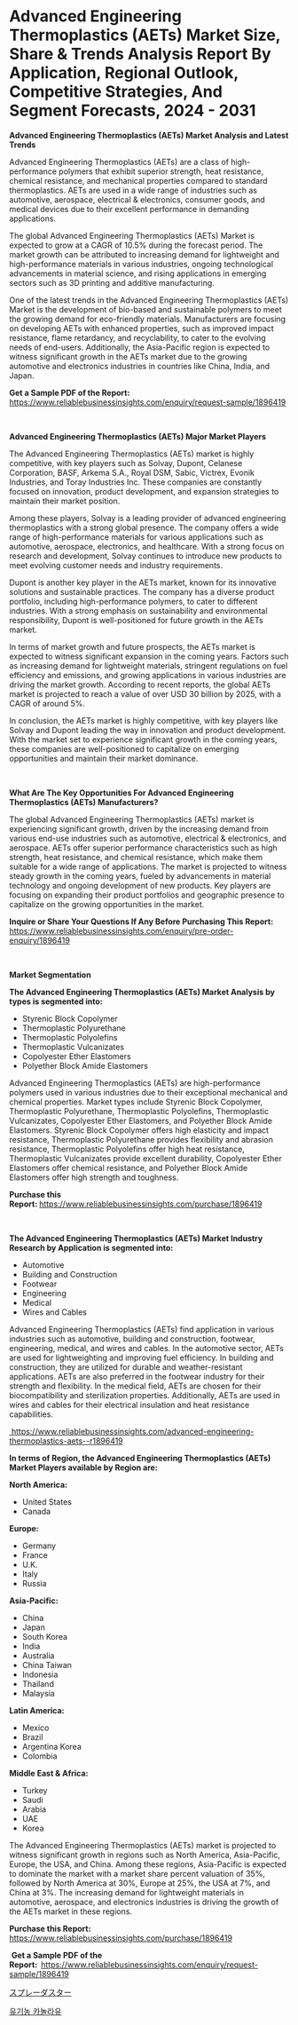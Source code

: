 <p><h1>Advanced Engineering Thermoplastics (AETs) Market Size, Share & Trends Analysis Report By Application, Regional Outlook, Competitive Strategies, And Segment Forecasts, 2024 - 2031</h1></p><p><strong>Advanced Engineering Thermoplastics (AETs) Market Analysis and Latest Trends</strong></p>
<p><p>Advanced Engineering Thermoplastics (AETs) are a class of high-performance polymers that exhibit superior strength, heat resistance, chemical resistance, and mechanical properties compared to standard thermoplastics. AETs are used in a wide range of industries such as automotive, aerospace, electrical & electronics, consumer goods, and medical devices due to their excellent performance in demanding applications.</p><p>The global Advanced Engineering Thermoplastics (AETs) Market is expected to grow at a CAGR of 10.5% during the forecast period. The market growth can be attributed to increasing demand for lightweight and high-performance materials in various industries, ongoing technological advancements in material science, and rising applications in emerging sectors such as 3D printing and additive manufacturing.</p><p>One of the latest trends in the Advanced Engineering Thermoplastics (AETs) Market is the development of bio-based and sustainable polymers to meet the growing demand for eco-friendly materials. Manufacturers are focusing on developing AETs with enhanced properties, such as improved impact resistance, flame retardancy, and recyclability, to cater to the evolving needs of end-users. Additionally, the Asia-Pacific region is expected to witness significant growth in the AETs market due to the growing automotive and electronics industries in countries like China, India, and Japan.</p></p>
<p><strong>Get a Sample PDF of the Report:&nbsp;</strong> <a href="https://www.reliablebusinessinsights.com/enquiry/request-sample/1896419">https://www.reliablebusinessinsights.com/enquiry/request-sample/1896419</a></p>
<p>&nbsp;</p>
<p><strong>Advanced Engineering Thermoplastics (AETs) Major Market Players</strong></p>
<p><p>The Advanced Engineering Thermoplastics (AETs) market is highly competitive, with key players such as Solvay, Dupont, Celanese Corporation, BASF, Arkema S.A., Royal DSM, Sabic, Victrex, Evonik Industries, and Toray Industries Inc. These companies are constantly focused on innovation, product development, and expansion strategies to maintain their market position.</p><p>Among these players, Solvay is a leading provider of advanced engineering thermoplastics with a strong global presence. The company offers a wide range of high-performance materials for various applications such as automotive, aerospace, electronics, and healthcare. With a strong focus on research and development, Solvay continues to introduce new products to meet evolving customer needs and industry requirements.</p><p>Dupont is another key player in the AETs market, known for its innovative solutions and sustainable practices. The company has a diverse product portfolio, including high-performance polymers, to cater to different industries. With a strong emphasis on sustainability and environmental responsibility, Dupont is well-positioned for future growth in the AETs market.</p><p>In terms of market growth and future prospects, the AETs market is expected to witness significant expansion in the coming years. Factors such as increasing demand for lightweight materials, stringent regulations on fuel efficiency and emissions, and growing applications in various industries are driving the market growth. According to recent reports, the global AETs market is projected to reach a value of over USD 30 billion by 2025, with a CAGR of around 5%.</p><p>In conclusion, the AETs market is highly competitive, with key players like Solvay and Dupont leading the way in innovation and product development. With the market set to experience significant growth in the coming years, these companies are well-positioned to capitalize on emerging opportunities and maintain their market dominance.</p></p>
<p>&nbsp;</p>
<p><strong>What Are The Key Opportunities For Advanced Engineering Thermoplastics (AETs) Manufacturers?</strong></p>
<p><p>The global Advanced Engineering Thermoplastics (AETs) market is experiencing significant growth, driven by the increasing demand from various end-use industries such as automotive, electrical & electronics, and aerospace. AETs offer superior performance characteristics such as high strength, heat resistance, and chemical resistance, which make them suitable for a wide range of applications. The market is projected to witness steady growth in the coming years, fueled by advancements in material technology and ongoing development of new products. Key players are focusing on expanding their product portfolios and geographic presence to capitalize on the growing opportunities in the market.</p></p>
<p><strong>Inquire or Share Your Questions If Any Before Purchasing This Report:</strong> <a href="https://www.reliablebusinessinsights.com/enquiry/pre-order-enquiry/1896419">https://www.reliablebusinessinsights.com/enquiry/pre-order-enquiry/1896419</a></p>
<p>&nbsp;</p>
<p><strong>Market Segmentation</strong></p>
<p><strong>The Advanced Engineering Thermoplastics (AETs) Market Analysis by types is segmented into:</strong></p>
<p><ul><li>Styrenic Block Copolymer</li><li>Thermoplastic Polyurethane</li><li>Thermoplastic Polyolefins</li><li>Thermoplastic Vulcanizates</li><li>Copolyester Ether Elastomers</li><li>Polyether Block Amide Elastomers</li></ul></p>
<p><p>Advanced Engineering Thermoplastics (AETs) are high-performance polymers used in various industries due to their exceptional mechanical and chemical properties. Market types include Styrenic Block Copolymer, Thermoplastic Polyurethane, Thermoplastic Polyolefins, Thermoplastic Vulcanizates, Copolyester Ether Elastomers, and Polyether Block Amide Elastomers. Styrenic Block Copolymer offers high elasticity and impact resistance, Thermoplastic Polyurethane provides flexibility and abrasion resistance, Thermoplastic Polyolefins offer high heat resistance, Thermoplastic Vulcanizates provide excellent durability, Copolyester Ether Elastomers offer chemical resistance, and Polyether Block Amide Elastomers offer high strength and toughness.</p></p>
<p><strong>Purchase this Report:&nbsp;</strong><a href="https://www.reliablebusinessinsights.com/purchase/1896419">https://www.reliablebusinessinsights.com/purchase/1896419</a></p>
<p>&nbsp;</p>
<p><strong>The Advanced Engineering Thermoplastics (AETs) Market Industry Research by Application is segmented into:</strong></p>
<p><ul><li>Automotive</li><li>Building and Construction</li><li>Footwear</li><li>Engineering</li><li>Medical</li><li>Wires and Cables</li></ul></p>
<p><p>Advanced Engineering Thermoplastics (AETs) find application in various industries such as automotive, building and construction, footwear, engineering, medical, and wires and cables. In the automotive sector, AETs are used for lightweighting and improving fuel efficiency. In building and construction, they are utilized for durable and weather-resistant applications. AETs are also preferred in the footwear industry for their strength and flexibility. In the medical field, AETs are chosen for their biocompatibility and sterilization properties. Additionally, AETs are used in wires and cables for their electrical insulation and heat resistance capabilities.</p></p>
<p><a href="https://www.reliablebusinessinsights.com/advanced-engineering-thermoplastics-aets--r1896419">&nbsp;https://www.reliablebusinessinsights.com/advanced-engineering-thermoplastics-aets--r1896419</a></p>
<p><strong>In terms of Region, the Advanced Engineering Thermoplastics (AETs) Market Players available by Region are:</strong></p>
<p>
    <p> <strong> North America: </strong>
        <ul>
            <li>United States</li>
            <li>Canada</li>
        </ul>
        </p> 
    <p> <strong> Europe: </strong>
        <ul>
            <li>Germany</li>
            <li>France</li>
            <li>U.K.</li>
            <li>Italy</li>
            <li>Russia</li>
        </ul>
        </p> 
    <p> <strong> Asia-Pacific: </strong>
        <ul>
            <li>China</li>
            <li>Japan</li>
            <li>South Korea</li>
            <li>India</li>
            <li>Australia</li>
            <li>China Taiwan</li>
            <li>Indonesia</li>
            <li>Thailand</li>
            <li>Malaysia</li>
        </ul>
        </p> 
    <p> <strong> Latin America: </strong>
        <ul>
            <li>Mexico</li>
            <li>Brazil</li>
            <li>Argentina Korea</li>
            <li>Colombia</li>
        </ul>
        </p> 
    <p> <strong> Middle East & Africa: </strong>
        <ul>
            <li>Turkey</li>
            <li>Saudi</li>
            <li>Arabia</li>
            <li>UAE</li>
            <li>Korea</li>
        </ul>
    </p>
    </p>
<p><p>The Advanced Engineering Thermoplastics (AETs) market is projected to witness significant growth in regions such as North America, Asia-Pacific, Europe, the USA, and China. Among these regions, Asia-Pacific is expected to dominate the market with a market share percent valuation of 35%, followed by North America at 30%, Europe at 25%, the USA at 7%, and China at 3%. The increasing demand for lightweight materials in automotive, aerospace, and electronics industries is driving the growth of the AETs market in these regions.</p></p>
<p><strong>Purchase this Report: </strong><a href="https://www.reliablebusinessinsights.com/purchase/1896419">https://www.reliablebusinessinsights.com/purchase/1896419</a></p>
<p>&nbsp;<strong>Get a Sample PDF of the Report:&nbsp;&nbsp;</strong><a href="https://www.reliablebusinessinsights.com/enquiry/request-sample/1896419">https://www.reliablebusinessinsights.com/enquiry/request-sample/1896419</a></p>
<p><strong></strong></p>
<p><p><a href="https://github.com/mohamedbakry57/Market-Research-Report-List-5/blob/main/3659985185920.md">スプレーダスター</a></p><p><a href="https://github.com/laholand/Market-Research-Report-List-5/blob/main/77629041261.md">유기농 카놀라유</a></p></p>
